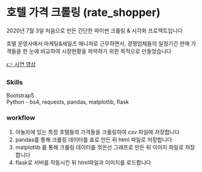 # 호텔 가격 크롤링 (rate_shopper)

2020년 7월 3일 처음으로 만든 간단한 파이썬 크롤링 & 시각화 프로젝트입니다

호텔 운영사에서 마케팅&세일즈 매니저로 근무하면서,
경쟁업체들의 일정기간 판매 가격들을 한 눈에 비교하여 시장현황을 파악하기 위한 목적으로 만들었습니다

[👉 시연 영상](https://youtu.be/4ZqeUzoPmPU)

### Skills

Bootstrap5<br>
Python - bs4, requests, pandas, matplotlib, flask

### workflow

1. 야놀자에 있는 특정 호텔들의 가격들을 크롤링하여 csv 파일에 저장합니다<br> 
2. pandas를 통해 크롤링 데이터를 표로 만든 뒤 html 파일로 저장합니다
3. matplotlib 를 통해 크롤링 데이터를 꺾은선 그래프로 만든 뒤 이미지 파일로 저장합니다
4. flask로 서버를 작동시킨 뒤 html파일과 이미지를 로드합니다
